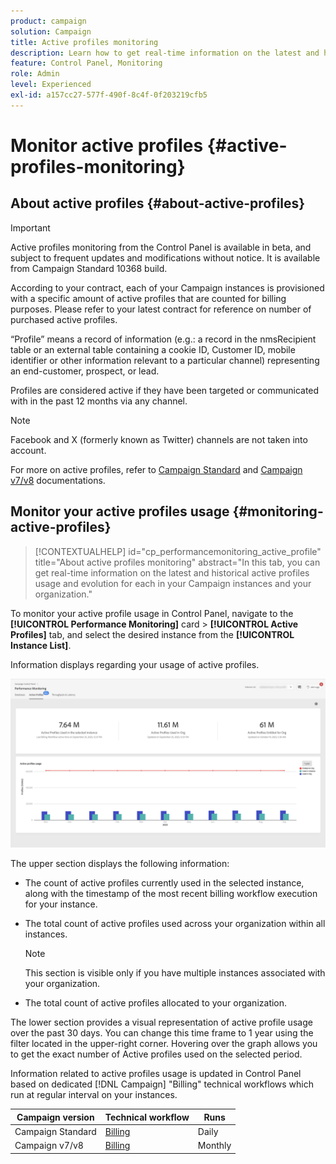 ```yaml
---
product: campaign
solution: Campaign 
title: Active profiles monitoring
description: Learn how to get real-time information on the latest and historical Active Profiles usage and evolution for each of your Campaign instances.
feature: Control Panel, Monitoring
role: Admin
level: Experienced
exl-id: a157cc27-577f-490f-8c4f-0f203219cfb5
---
```

# Monitor active profiles {#active-profiles-monitoring}

## About active profiles {#about-active-profiles}

>[!IMPORTANT]
>
>Active profiles monitoring from the Control Panel is available in beta, and subject to frequent updates and modifications without notice. It is available from Campaign Standard 10368 build.

According to your contract, each of your Campaign instances is provisioned with a specific amount of active profiles that are counted for billing purposes. Please refer to your latest contract for reference on number of purchased active profiles.

“Profile” means a record of information (e.g.: a record in the nmsRecipient table or an external table containing a cookie ID, Customer ID, mobile identifier or other information relevant to a particular channel) representing an end-customer, prospect, or lead.

Profiles are considered active if they have been targeted or communicated with in the past 12 months via any channel.

>[!NOTE]
>
>Facebook and X (formerly known as Twitter) channels are not taken into account.

For more on active profiles, refer to [Campaign Standard](https://experienceleague.adobe.com/docs/campaign-standard/using/profiles-and-audiences/managing-profiles/active-profiles.html) and [Campaign v7/v8](https://experienceleague.adobe.com/docs/campaign-classic/using/getting-started/profile-management/about-profiles.html#active-profiles) documentations.

## Monitor your active profiles usage {#monitoring-active-profiles}

>[!CONTEXTUALHELP]
>id="cp_performancemonitoring_active_profile"
>title="About active profiles monitoring"
>abstract="In this tab, you can get real-time information on the latest and historical active profiles usage and evolution for each in your Campaign instances and your organization."

To monitor your active profile usage in Control Panel, navigate to the **[!UICONTROL Performance Monitoring]** card > **[!UICONTROL Active Profiles]** tab, and select the desired instance from the **[!UICONTROL Instance List]**.

Information displays regarding your usage of active profiles. 

![](assets/active-profiles-graph.png)

The upper section displays the following information:

* The count of active profiles currently used in the selected instance, along with the timestamp of the most recent billing workflow execution for your instance.

* The total count of active profiles used across your organization within all instances.

    >[!NOTE]
    >
    >This section is visible only if you have multiple instances associated with your organization.

* The total count of active profiles allocated to your organization.

The lower section provides a visual representation of active profile usage over the past 30 days. You can change this time frame to 1 year using the filter located in the upper-right corner. Hovering over the graph allows you to get the exact number of Active profiles used on the selected period.

Information related to active profiles usage is updated in Control Panel based on dedicated [!DNL Campaign] "Billing" technical workflows which run at regular interval on your instances.

|Campaign version|Technical workflow|Runs|
|  ---  |  ---  |  ---  |
|Campaign Standard|[Billing](https://experienceleague.adobe.com/docs/campaign-standard/using/administrating/application-settings/technical-workflows.html)|Daily|
|Campaign v7/v8|[Billing](https://experienceleague.adobe.com/docs/campaign-classic/using/automating-with-workflows/advanced-management/about-technical-workflows.html)|Monthly|
  